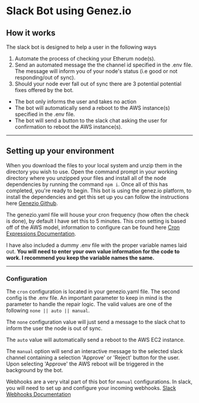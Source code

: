 # Slack Bot using Genez.io

## How it works

The slack bot is designed to help a user in the following ways

1. Automate the process of checking your Etherum node(s).
2. Send an automated message the the channel id specified in the .env file. The message will inform you of your node's status (i.e good or not responding/out of sync).
3. Should your node ever fall out of sync there are 3 potential potential fixes offered by the bot.

- The bot only informs the user and takes no action
- The bot will automatically send a reboot to the AWS instance(s) specified in the .env file.
- The bot will send a button to the slack chat asking the user for confirmation to reboot the AWS instance(s).

---

## Setting up your environment

When you download the files to your local system and unzip them in the directory you wish to use. Open the command prompt in your working directory where you unzipped your files and install all of the node dependencies by running the command `npm i`.
Once all of this has completed, you're ready to begin. This bot is using the genez.io platform, to install the dependencies and get this set up you can follow the instructions here [Genezio Github](https://github.com/Genez-io/genezio).

The genezio.yaml file will house your cron frequency (how often the check is done), by default I have set this to 5 minutes. This cron setting is based off of the AWS model, information to configure can be found here [Cron Expressions Documentation](https://docs.aws.amazon.com/AmazonCloudWatch/latest/events/ScheduledEvents.html).

I have also included a dummy .env file with the proper variable names laid out. **You will need to enter your own value information for the code to work. I recommend you keep the variable names the same.**

---

### Configuration

The `cron` configuration is located in your genezio.yaml file. The second config is the .env file. An important parameter to keep in mind is the parameter to handle the repair logic. The valid values are one of the following `none || auto || manual`.

The `none` configuration value will just send a message to the slack chat to inform the user the node is out of sync.

The `auto` value will automatically send a reboot to the AWS EC2 instance.

The `manual` option will send an interactive message to the selected slack channel containing a selection 'Approve' or 'Reject' button for the user. Upon selecting 'Approve' the AWS reboot will be triggered in the background by the bot.

Webhooks are a very vital part of this bot for `manual` configurations. In slack, you will need to set up and configure your incoming webhooks. [Slack Webhooks Documentation](https://api.slack.com/messaging/webhooks)

